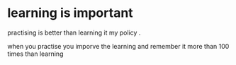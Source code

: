 <!DOCTYPE>  
<html>  
<head>  
<title>learning html</title>  
</head>  
<body>  
<h1>learning is important</h1>  
<p>practising is better than learning it my policy .</p>
<p2> when you practise you imporve the learning and remember it more than 100 times than learning</p>
</body>  
</html>  
